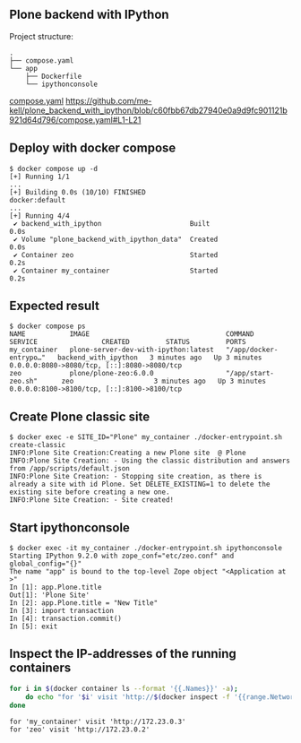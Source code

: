 ## Plone backend with IPython

Project structure:
```
.
├── compose.yaml
└── app
    ├── Dockerfile
    └── ipythonconsole
```

[compose.yaml](https://github.com/me-kell/plone_backend_with_ipython/blob/c60fbb67db27940e0a9d9fc901121b921d64d796/compose.yaml#L1-L21)
https://github.com/me-kell/plone_backend_with_ipython/blob/c60fbb67db27940e0a9d9fc901121b921d64d796/compose.yaml#L1-L21

## Deploy with docker compose

```console
$ docker compose up -d
[+] Running 1/1
...
[+] Building 0.0s (10/10) FINISHED                                           docker:default
...
[+] Running 4/4
 ✔ backend_with_ipython                      Built                                     0.0s 
 ✔ Volume "plone_backend_with_ipython_data"  Created                                   0.0s 
 ✔ Container zeo                             Started                                   0.2s 
 ✔ Container my_container                    Started                                   0.2s 
```

## Expected result

```console
$ docker compose ps
NAME           IMAGE                                  COMMAND                  SERVICE                CREATED         STATUS         PORTS
my_container   plone-server-dev-with-ipython:latest   "/app/docker-entrypo…"   backend_with_ipython   3 minutes ago   Up 3 minutes   0.0.0.0:8080->8080/tcp, [::]:8080->8080/tcp
zeo            plone/plone-zeo:6.0.0                  "/app/start-zeo.sh"      zeo                    3 minutes ago   Up 3 minutes   0.0.0.0:8100->8100/tcp, [::]:8100->8100/tcp
```

## Create Plone classic site

```console
$ docker exec -e SITE_ID="Plone" my_container ./docker-entrypoint.sh create-classic
INFO:Plone Site Creation:Creating a new Plone site  @ Plone
INFO:Plone Site Creation: - Using the classic distribution and answers from /app/scripts/default.json
INFO:Plone Site Creation: - Stopping site creation, as there is already a site with id Plone. Set DELETE_EXISTING=1 to delete the existing site before creating a new one.
INFO:Plone Site Creation: - Site created!
```

## Start ipythonconsole

```console
$ docker exec -it my_container ./docker-entrypoint.sh ipythonconsole
Starting IPython 9.2.0 with zope_conf="etc/zeo.conf" and global_config="{}"
The name "app" is bound to the top-level Zope object "<Application at >"
In [1]: app.Plone.title
Out[1]: 'Plone Site'
In [2]: app.Plone.title = "New Title"
In [3]: import transaction
In [4]: transaction.commit()
In [5]: exit
```
## Inspect the IP-addresses of the running containers

```bash
for i in $(docker container ls --format '{{.Names}}' -a);
    do echo "for '$i' visit 'http://$(docker inspect -f '{{range.NetworkSettings.Networks}}{{.IPAddress}}{{end}}' $i)'";
done
```
```console
for 'my_container' visit 'http://172.23.0.3'
for 'zeo' visit 'http://172.23.0.2'
```

